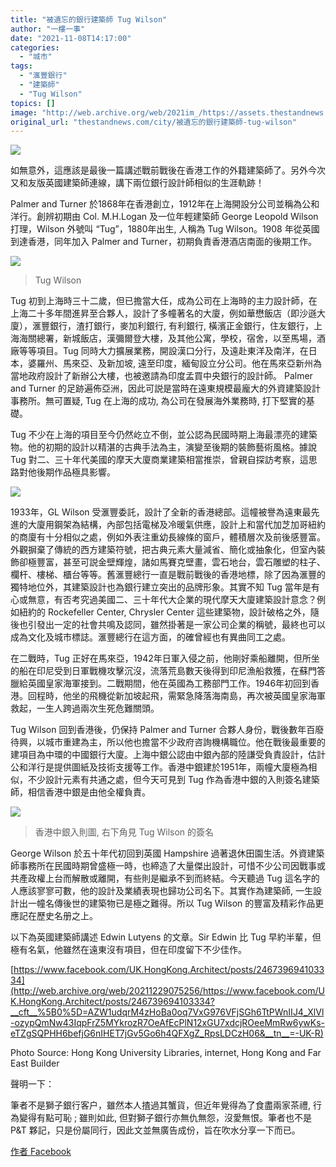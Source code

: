 ```yaml
---
title: "被遺忘的銀行建築師 Tug Wilson"
author: "一樓一事"
date: "2021-11-08T14:17:00"
categories:
  - "城市"
tags:
  - "滙豐銀行"
  - "建築師"
  - "Tug Wilson"
topics: []
image: "http://web.archive.org/web/2021im_/https://assets.thestandnews.com/media/photos/249217282_365346852010623_7585535271757208612_n.jpeg"
original_url: "thestandnews.com/city/被遺忘的銀行建築師-tug-wilson"
---
```

![](http://web.archive.org/web/2021im_/https://assets.thestandnews.com/media/photos/249217282_365346852010623_7585535271757208612_n.jpeg)

如無意外，這應該是最後一篇講述戰前戰後在香港工作的外籍建築師了。另外今次又和友版英國建築師連線，講下兩位銀行設計師相似的生涯軌跡！

Palmer and Turner 於1868年在香港創立，1912年在上海開設分公司並稱為公和洋行。創辨初期由 Col. M.H.Logan 及一位年輕建築師 George Leopold Wilson 打理，Wilson 外號叫 “Tug”，1880年出生, 人稱為 Tug Wilson。1908 年從英國到達香港，同年加入 Palmer and Turner，初期負責香港酒店南面的後期工作。

![](http://web.archive.org/web/2021im_/https://assets.thestandnews.com/media/photos/251913291_365352612010047_7314802386892569626_n.jpeg)
> Tug Wilson

Tug 初到上海時三十二歲，但已擔當大任，成為公司在上海時的主力設計師，在上海二十多年間進昇至合夥人，設計了多幢著名的大廈，例如華懋飯店（即沙遜大廈），滙豐銀行，渣打銀行，麥加利銀行, 有利銀行, 橫濱正金銀行，住友銀行，上海海關總署，新城飯店，漢彌爾登大樓，及其他公寓，學校，宿舍，以至馬場，酒廠等等項目。Tug 同時大力擴展業務，開設漢口分行，及遠赴東洋及南洋，在日本，婆羅州、馬來亞、及新加坡, 遠至印度，緬甸設立分公司。他在馬來亞新州為當地政府設計了新辦公大樓，也被邀請為印度孟買中央銀行的設計師。 Palmer and Turner 的足跡遍佈亞洲，因此可説是當時在遠東規模最龐大的外資建築設計事務所。無可置疑, Tug 在上海的成功, 為公司在發展海外業務時, 打下堅實的基礎。

Tug 不少在上海的項目至今仍然屹立不倒，並公認為民國時期上海最漂亮的建築物。他的初期的設計以精湛的古典手法為主，演變至後期的裝飾藝術風格。據說 Tug 對二、三十年代美國的摩天大廈商業建築相當推崇，曾親自探訪考察，這思路對他後期作品極具影響。

![](http://web.archive.org/web/2021im_/https://assets.thestandnews.com/media/photos/247954225_365347565343885_2179610754051733437_n.jpeg)

1933年，GL Wilson 受滙豐委託，設計了全新的香港總部。這幢被譽為遠東最先進的大廈用鋼架為結構，內部包括電梯及冷暖氣供應，設計上和當代加芝加哥紐約的商廈有十分相似之處，例如外表注重幼長線條的窗戶，體積層次及前後感豐富。外觀摒棄了傳統的西方建築符號，把古典元素大量減省、簡化或抽象化，但室內裝飾卻極豐富，甚至可説金壁輝煌，諸如馬賽克壁畫，雲石地台，雲石雕塑的柱子、欄杆、樓梯、櫃台等等。舊滙豐總行一直是戰前戰後的香港地標，除了因為滙豐的獨特地位外，其建築設計也為銀行建立突出的品牌形象。其實不知 Tug 當年是有心或無意，有否考究過美國二、三十年代大企業的現代摩天大廈建築設計意念？例如紐約的 Rockefeller Center, Chrysler Center 這些建築物，設計破格之外，隨後也引發出一定的社會共鳴及認同，雖然掛著是一家公司企業的稱號，最終也可以成為文化及城市標誌。滙豐總行在這方面，的確曾經也有異曲同工之處。

在二戰時，Tug 正好在馬來亞，1942年日軍入侵之前，他剛好乘船離開，但所坐的船在印尼受到日軍戰機攻擊沉沒，流落荒島數天後得到印尼漁船救獲，在蘇門答臘給英國皇家海軍接到。二戰期間，他在英國為工務部門工作。1946年初回到香港。回程時，他坐的飛機從新加坡起飛，需緊急降落海南島，再次被英國皇家海軍救起，一生人跨過兩次生死危難關頭。

Tug Wilson 回到香港後，仍保持 Palmer and Turner 合夥人身份，戰後數年百廢待興，以城市重建為主，所以他也擔當不少政府咨詢機構職位。他在戰後最重要的建項目為中環的中國銀行大廈。上海中銀公認由中銀內部的陸謙受負責設計，估計公和洋行是提供圖紙及技術支援等工作。香港中銀建於1951年，兩幢大廈極為相似，不少設計元素有共通之處，但今天可見到 Tug 作為香港中銀的入則簽名建築師，相信香港中銀是由他全權負責。

![](http://web.archive.org/web/2021im_/https://assets.thestandnews.com/media/photos/250365803_365380298673945_282723810237437489_n.jpeg)
> 香港中銀入則圖, 右下角見 Tug Wilson 的簽名

George Wilson 於五十年代初回到英國 Hampshire 過著退休田園生活。外資建築師事務所在民國時期曾盛極一時，也締造了大量傑出設計，可惜不少公司因戰事或共產政權上台而解散或離開，有些則是繼承不到而終結。今天聽過 Tug 這名字的人應該寥寥可數，他的設計及業績表現也歸功公司名下。其實作為建築師, 一生設計出一幢名傳後世的建築物已是極之難得。所以 Tug Wilson 的豐富及精彩作品更應記在歷史名册之上。

以下為英國建築師講述 Edwin Lutyens 的文章。Sir Edwin 比 Tug 早約半輩，但極有名氣，他雖然在遠東沒有項目，但在印度留下不少佳作。

[https://www.facebook.com/UK.HongKong.Architect/posts/246739694103334](http://web.archive.org/web/20211229075256/https://www.facebook.com/UK.HongKong.Architect/posts/246739694103334?__cft__%5B0%5D=AZW1udqrM4zHoBa0oq7VxG976VFjSGh6TtPWnIIJ4_XlVl-ozypQmNw43IqpFrZ5MYkrozR7OeAfEcPlN12xGU7xdcjROeeMmRw6ywKs-eTZgSQPHH6befjG6nIHET7jGv5Go6h4QFXgZ_RpsLDCzH06&__tn__=-UK-R)

Photo Source: Hong Kong University Libraries, internet, Hong Kong and Far East Builder

聲明一下：

筆者不是獅子銀行客户，雖然本人揸過其蟹貨，但近年覺得為了食盡兩家茶禮, 行為變得有點可恥 ; 雖則如此, 但對獅子銀行亦無仇無怨，沒愛無恨。筆者也不是 P&T 夥記，只是份屬同行，因此文並無廣告成份，旨在吹水分享一下而已。

[作者 Facebook](http://web.archive.org/web/20211229075256/https://www.facebook.com/%E4%B8%80%E6%A8%93%E4%B8%80%E4%BA%8B-One-Building-One-Story-102632728282038)